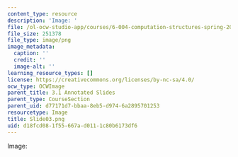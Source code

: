```yaml
---
content_type: resource
description: 'Image: '
file: /ol-ocw-studio-app/courses/6-004-computation-structures-spring-2017/d18fcd081f55667ad0111c80b6173df6_Slide03.png
file_size: 251378
file_type: image/png
image_metadata:
  caption: ''
  credit: ''
  image-alt: ''
learning_resource_types: []
license: https://creativecommons.org/licenses/by-nc-sa/4.0/
ocw_type: OCWImage
parent_title: 3.1 Annotated Slides
parent_type: CourseSection
parent_uid: d77171d7-bbaa-8eb5-d974-6a2895701253
resourcetype: Image
title: Slide03.png
uid: d18fcd08-1f55-667a-d011-1c80b6173df6
---
```

Image: 
